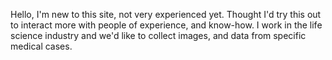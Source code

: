 Hello, I'm new to this site, not very experienced yet. Thought I'd try this out to interact more with people of experience, and know-how. 
I work in the life science industry and we'd like to collect images, and data from specific medical cases.

